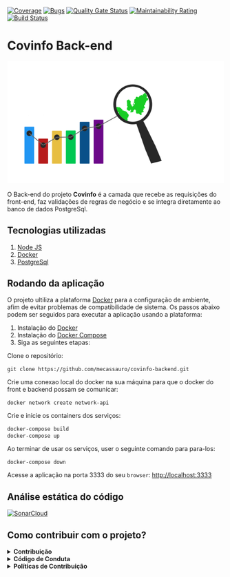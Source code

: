 [![Coverage](https://sonarcloud.io/api/project_badges/measure?project=mecassauro_covinfo-backend&metric=coverage)](https://sonarcloud.io/dashboard?id=mecassauro_RADAR-backend)
[![Bugs](https://sonarcloud.io/api/project_badges/measure?project=mecassauro_covinfo-backend&metric=bugs)](https://sonarcloud.io/dashboard?id=mecassauro_RADAR-backend)
[![Quality Gate Status](https://sonarcloud.io/api/project_badges/measure?project=mecassauro_covinfo-backend&metric=alert_status)](https://sonarcloud.io/dashboard?id=mecassauro_RADAR-backend)
[![Maintainability Rating](https://sonarcloud.io/api/project_badges/measure?project=mecassauro_covinfo-backend&metric=sqale_rating)](https://sonarcloud.io/dashboard?id=mecassauro_RADAR-backend)
[![Build Status](https://travis-ci.org/mecassauro/covinfo-backend.svg?branch=master)](https://travis-ci.org/mecassauro/covinfo-backend)

# Covinfo Back-end

<p align="center">
  <img src="./img/logo.svg" alt="logo">
</p>

O Back-end do projeto **Covinfo** é a camada que recebe as requisições do front-end, faz validações de regras de negócio e se integra diretamente ao banco de dados PostgreSql.

## Tecnologias utilizadas

1. [Node JS](https://nodejs.org/en/)
2. [Docker](https://www.docker.com/what-docker)
3. [PostgreSql](https://www.postgresql.org/)

## Rodando da aplicação

O projeto ultiliza a plataforma [Docker](https://www.docker.com/what-docker) para a configuração de ambiente, afim de evitar problemas de compatibilidade de sistema. Os passos abaixo podem ser seguidos para executar a aplicação usando a plataforma:

1) Instalação do [Docker](https://docs.docker.com/engine/installation/)
2) Instalação do [Docker Compose](https://docs.docker.com/compose/install/)
3) Siga as seguintes etapas:

Clone o repositório:

 ```
 git clone https://github.com/mecassauro/covinfo-backend.git
 ```

Crie uma conexao local do docker na sua máquina para que o docker do front e backend possam se comunicar:
 ```
 docker network create network-api
 ```

Crie e inicie os containers dos serviços:

 ```
 docker-compose build
 docker-compose up
 ```

Ao terminar de usar os serviços, user o seguinte comando para para-los:
 ```
 docker-compose down
 ```

Acesse a aplicação na porta 3333 do seu `browser`: [http://localhost:3333]()

## Análise estática do código

[![SonarCloud](https://sonarcloud.io/images/project_badges/sonarcloud-white.svg)](https://sonarcloud.io/dashboard?id=mecassauro_covinfo-backend)

 ## Como contribuir com o projeto?

 <details><summary><b>Contribuição</b></summary>
 1. <a href="https://github.com/mecassauro/RADAR-frontend/blob/master/docs/CONTRIBUTING.md">Guia de Contribuição</a>
 </details>

<details><summary><b>Código de Conduta</b></summary>
1. <a href="https://github.com/mecassauro/RADAR-frontend/blob/master/docs/CODE_OF_CONDUCT.md">Código de Conduta</a>
</details>

<details><summary><b>Políticas de Contribuição</b></summary>
1. <a href="https://github.com/mecassauro/docs/blob/master/docs/gcs.md">Política de branchs/commits/</a>
</details>





